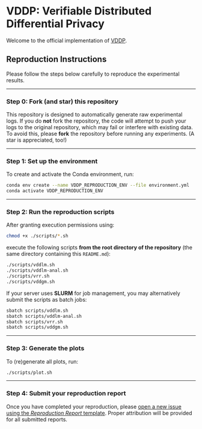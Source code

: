 # VDDP: Verifiable Distributed Differential Privacy

Welcome to the official implementation of [VDDP](https://arxiv.org/abs/2504.21752).

## Reproduction Instructions

Please follow the steps below carefully to reproduce the experimental results.

---

### Step 0: Fork (and star) this repository

This repository is designed to automatically generate raw experimental logs.
If you do **not** fork the repository, the code will attempt to push your logs to the original repository, which may fail or interfere with existing data.
To avoid this, please **fork** the repository before running any experiments. (A star is appreciated, too!)

---

### Step 1: Set up the environment

To create and activate the Conda environment, run:

```bash
conda env create --name VDDP_REPRODUCTION_ENV --file environment.yml
conda activate VDDP_REPRODUCTION_ENV
```

---

### Step 2: Run the reproduction scripts

After granting execution permissions using:

```bash
chmod +x ./scripts/*.sh
```

execute the following scripts **from the root directory of the repository** (the same directory containing this `README.md`):

```bash
./scripts/vddlm.sh
./scripts/vddlm-anal.sh
./scripts/vrr.sh
./scripts/vddgm.sh
```

If your server uses **SLURM** for job management, you may alternatively submit the scripts as batch jobs:

```bash
sbatch scripts/vddlm.sh
sbatch scripts/vddlm-anal.sh
sbatch scripts/vrr.sh
sbatch scripts/vddgm.sh
```

---

### Step 3: Generate the plots

To (re)generate all plots, run:

```bash
./scripts/plot.sh
```

---

### Step 4: Submit your reproduction report

Once you have completed your reproduction, please [open a new issue using the *Reproduction Report* template](https://github.com/jvhs0706/VDDP/issues/new?template=reproduction-report.md).
Proper attribution will be provided for all submitted reports.
